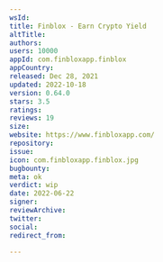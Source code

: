 ```yaml
---
wsId: 
title: Finblox - Earn Crypto Yield
altTitle: 
authors: 
users: 10000
appId: com.finbloxapp.finblox
appCountry: 
released: Dec 28, 2021
updated: 2022-10-18
version: 0.64.0
stars: 3.5
ratings: 
reviews: 19
size: 
website: https://www.finbloxapp.com/
repository: 
issue: 
icon: com.finbloxapp.finblox.jpg
bugbounty: 
meta: ok
verdict: wip
date: 2022-06-22
signer: 
reviewArchive: 
twitter: 
social: 
redirect_from: 

---
```


